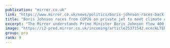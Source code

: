 ```yaml
---
publication: "mirror.co.uk"
link: "https://www.mirror.co.uk/news/politics/boris-johnson-races-back-cop-25371485.amp"
title: "Boris Johnson races from COP26 on private jet to meet climate change sceptic pal"
excerpt: "The Mirror understands Prime Minister Boris Johnson flew 400 miles on a private jet to attend a reunion dinner for Daily Telegraph journalists, with self-confessed climate change sceptic Lord Moore - "
image: "https://i2-prod.mirror.co.uk/incoming/article25371542.ece/ALTERNATES/s1200/0_Hypocrite-Johnson-EXCL.jpg"
group: pro
rank: 9
---
```

